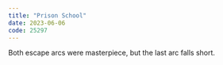 ```yaml
---
title: "Prison School"
date: 2023-06-06
code: 25297
---
```

Both escape arcs were masterpiece, but the last arc falls short.